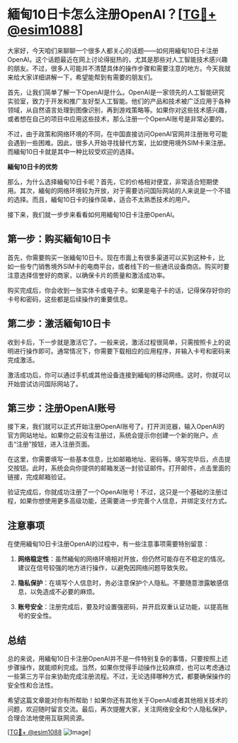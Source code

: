 # 緬甸10日卡怎么注册OpenAI？[[TG💪+ @esim1088](https://t.me/s/esim1088)]

大家好，今天咱们来聊聊一个很多人都关心的话题——如何用緬甸10日卡注册OpenAI。这个话题最近在网上讨论得挺热的，尤其是那些对人工智能技术感兴趣的朋友。不过，很多人可能并不清楚具体的操作步骤和需要注意的地方。今天我就来给大家详细讲解一下，希望能帮到有需要的朋友们。

首先，让我们简单了解一下OpenAI是什么。OpenAI是一家领先的人工智能研究实验室，致力于开发和推广友好型人工智能。他们的产品和技术被广泛应用于各种领域，从自然语言处理到图像识别，再到游戏策略等。如果你对这些技术感兴趣，或者想在自己的项目中应用这些技术，那么注册一个OpenAI账号是非常必要的。

不过，由于政策和网络环境的不同，在中国直接访问OpenAI官网并注册账号可能会遇到一些困难。因此，很多人开始寻找替代方案，比如使用境外SIM卡来注册。而緬甸10日卡就是其中一种比较受欢迎的选择。

**緬甸10日卡的优势**

那么，为什么选择緬甸10日卡呢？首先，它的价格相对便宜，非常适合短期使用。其次，緬甸的网络环境较为开放，对于需要访问国际网站的人来说是一个不错的选择。而且，緬甸10日卡的操作简单，适合不太熟悉技术的用户。

接下来，我们就一步步来看看如何用緬甸10日卡注册OpenAI。

## 第一步：购买緬甸10日卡

首先，你需要购买一张緬甸10日卡。现在市面上有很多渠道可以买到这种卡，比如一些专门销售境外SIM卡的电商平台，或者线下的一些通讯设备商店。购买时要注意选择信誉好的商家，以确保卡片的质量和激活成功率。

购买完成后，你会收到一张实体卡或电子卡。如果是电子卡的话，记得保存好你的卡号和密码，这些都是后续操作的重要信息。

## 第二步：激活緬甸10日卡

收到卡后，下一步就是激活它了。一般来说，激活过程很简单，只需按照卡上的说明进行操作即可。通常情况下，你需要下载相应的应用程序，并输入卡号和密码来完成激活。

激活成功后，你可以通过手机或其他设备连接到緬甸的移动网络。这时，你就可以开始尝试访问国际网站了。

## 第三步：注册OpenAI账号

接下来，我们就可以正式开始注册OpenAI账号了。打开浏览器，输入OpenAI的官方网站地址。如果你之前没有注册过，系统会提示你创建一个新的账户。点击“注册”按钮，进入注册页面。

在这里，你需要填写一些基本信息，比如邮箱地址、密码等。填写完毕后，点击提交按钮。此时，系统会向你提供的邮箱发送一封验证邮件。打开邮件，点击里面的链接，完成邮箱验证。

验证完成后，你就成功注册了一个OpenAI账号！不过，这只是一个基础的注册过程，如果你想使用更多高级功能，还需要进一步完善个人信息，并绑定支付方式。

## 注意事项

在使用緬甸10日卡注册OpenAI的过程中，有一些注意事项需要特别留意：

1. **网络稳定性**：虽然緬甸的网络环境相对开放，但仍然可能存在不稳定的情况。建议在信号较强的地方进行操作，以避免因网络问题导致失败。
   
2. **隐私保护**：在填写个人信息时，务必注意保护个人隐私。不要随意泄露敏感信息，以免造成不必要的麻烦。

3. **账号安全**：注册完成后，要及时设置强密码，并开启双重认证功能，以提高账号的安全性。

## 总结

总的来说，用緬甸10日卡注册OpenAI并不是一件特别复杂的事情，只要按照上述步骤操作，就能顺利完成。当然，如果你觉得手动操作比较麻烦，也可以考虑通过一些第三方平台来协助完成注册流程。不过，无论选择哪种方式，都要确保操作的安全性和合法性。

希望这篇文章能对你有所帮助！如果你还有其他关于OpenAI或者其他相关技术的问题，欢迎随时留言交流。最后，再次提醒大家，关注网络安全和个人隐私保护，合理合法地使用互联网资源。

[[TG💪+ @esim1088](https://t.me/s/esim1088) ![Image](https://i.postimg.cc/4NQfJmqS/Snipaste-2025-05-13-00-14-12.png)]